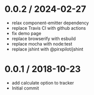 
0.0.2 / 2024-02-27
==================

 * relax component-emitter dependency
 * replace Travis CI with github actions
 * fix demo page
 * replace browserify with esbuild
 * replace mocha with node:test
 * replace jshint with @pirxpilot/jshint

0.0.1 / 2018-10-23
==================

 * add calculate option to tracker
 * Initial commit
